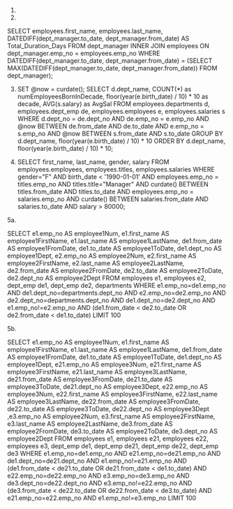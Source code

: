 1.

2.
SELECT employees.first_name, employees.last_name, DATEDIFF(dept_manager.to_date, dept_manager.from_date) AS Total_Duration_Days
FROM dept_manager
INNER JOIN employees ON dept_manager.emp_no = employees.emp_no
WHERE DATEDIFF(dept_manager.to_date, dept_manager.from_date) = (SELECT MAX(DATEDIFF(dept_manager.to_date, dept_manager.from_date)) FROM dept_manager);

3. SET @now = curdate();
SELECT d.dept_name, COUNT(*) as numEmployeesBornInDecade, floor(year(e.birth_date) / 10) * 10 as decade, AVG(s.salary) as AvgSal
FROM employees.departments d, employees.dept_emp de, employees.employees e, employees.salaries s
WHERE d.dept_no = de.dept_no
AND de.emp_no = e.emp_no
AND @now BETWEEN de.from_date AND de.to_date
AND e.emp_no = s.emp_no
AND @now BETWEEN s.from_date AND s.to_date
GROUP BY d.dept_name, floor(year(e.birth_date) / 10) * 10
ORDER BY d.dept_name, floor(year(e.birth_date) / 10) * 10;

4. SELECT first_name, last_name, gender, salary
FROM employees.employees, employees.titles, employees.salaries
WHERE gender="F" AND birth_date < '1990-01-01'
AND employees.emp_no = titles.emp_no AND titles.title="Manager"
AND curdate() BETWEEN titles.from_date AND titles.to_date
AND employees.emp_no = salaries.emp_no
AND curdate() BETWEEN salaries.from_date AND salaries.to_date
AND salary > 80000;

5a.

SELECT e1.emp_no AS employee1Num, e1.first_name AS employee1FirstName, e1.last_name AS employee1LastName, de1.from_date AS employee1FromDate, de1.to_date AS employee1ToDate, de1.dept_no AS employee1Dept, e2.emp_no AS employee2Num, e2.first_name AS employee2FirstName, e2.last_name AS employee2LastName, de2.from_date AS employee2FromDate, de2.to_date AS employee2ToDate, de2.dept_no AS employee2Dept
FROM employees e1, employees e2, dept_emp de1, dept_emp de2, departments
WHERE e1.emp_no=de1.emp_no AND de1.dept_no=departments.dept_no AND e2.emp_no=de2.emp_no AND de2.dept_no=departments.dept_no AND de1.dept_no=de2.dept_no AND e1.emp_no!=e2.emp_no AND (de1.from_date < de2.to_date OR de2.from_date < de1.to_date)
LIMIT 100

5b.

SELECT e1.emp_no AS employee1Num, e1.first_name AS employee1FirstName, e1.last_name AS employee1LastName, de1.from_date AS employee1FromDate, de1.to_date AS employee1ToDate, de1.dept_no AS employee1Dept, e21.emp_no AS employee3Num, e21.first_name AS employee3FirstName, e21.last_name AS employee3LastName, de21.from_date AS employee3FromDate, de21.to_date AS employee3ToDate, de21.dept_no AS employee3Dept, e22.emp_no AS employee3Num, e22.first_name AS employee3FirstName, e22.last_name AS employee3LastName, de22.from_date AS employee3FromDate, de22.to_date AS employee3ToDate, de22.dept_no AS employee3Dept ,e3.emp_no AS employee2Num, e3.first_name AS employee2FirstName, e3.last_name AS employee2LastName, de3.from_date AS employee2FromDate, de3.to_date AS employee2ToDate, de3.dept_no AS employee2Dept
FROM employees e1, employees e21, employees e22, employees e3, dept_emp de1, dept_emp de21, dept_emp de22, dept_emp de3
WHERE e1.emp_no=de1.emp_no AND e21.emp_no=de21.emp_no AND de1.dept_no=de21.dept_no AND e1.emp_no!=e21.emp_no AND (de1.from_date < de21.to_date OR de21.from_date < de1.to_date) AND e22.emp_no=de22.emp_no AND e3.emp_no=de3.emp_no AND de3.dept_no=de22.dept_no AND e3.emp_no!=e22.emp_no AND (de3.from_date < de22.to_date OR de22.from_date < de3.to_date) AND e21.emp_no=e22.emp_no AND e1.emp_no!=e3.emp_no
LIMIT 100

